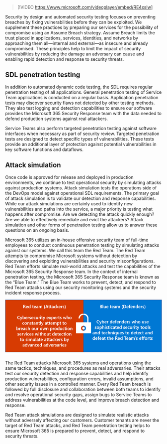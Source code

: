 >[!VIDEO https://www.microsoft.com/videoplayer/embed/RE4xsIw]

Security by design and automated security testing focuses on preventing breaches by fixing vulnerabilities before they can be exploited. We supplement these practices by preparing our services for the possibility of compromise using an Assume Breach strategy. Assume Breach   limits the trust placed in applications, services, identities, and networks by approaching them all—internal and external—as insecure and already compromised. These principles help to limit the impact of security vulnerabilities by reducing the damage an adversary can cause and enabling rapid detection and response to security threats.

## SDL penetration testing ##

In addition to automated dynamic code testing, the SDL requires regular penetration testing of all applications. General penetration testing of Service Team applications is conducted on a regular basis. Application penetration tests may discover security flaws not detected by other testing methods. They also test logging and detection capabilities to ensure our software provides the Microsoft 365 Security Response team with the data needed to defend production systems against real attackers.

Service Teams also perform targeted penetration testing against software interfaces when necessary as part of security review. Targeted penetration tests are designed to detect specific types of vulnerabilities. These tests provide an additional layer of protection against potential vulnerabilities in key software functions and dataflows.

## Attack simulation ##

Once code is approved for release and deployed in production environments, we continue to test operational security by simulating attacks against production systems. Attack simulation tests the operations side of the DevOps model against operational SDL requirements. The primary goal of attack simulation is to validate our detection and response capabilities. While our attack simulations are certainly used to identify new vulnerabilities and paths into the service, a major priority is testing what happens after compromise. Are we detecting the attack quickly enough? Are we able to effectively remediate and evict the attackers? Attack simulation and other forms of penetration testing allow us to answer these questions on an ongoing basis.

Microsoft 365 utilizes an in-house offensive security team of full-time employees to conduct continuous penetration testing by simulating attacks against our systems. We call this team the Red Team. The Red Team attempts to compromise Microsoft systems without detection by discovering and exploiting vulnerabilities and security misconfigurations. Red Team efforts simulate real-world attacks and test the capabilities of the Microsoft 365 Security Response team. In the context of internal penetration testing, the Microsoft 365 Security Response team is known as the “Blue Team.” The Blue Team works to prevent, detect, and respond to Red Team attacks using our security monitoring systems and the security incident response process.

![Two boxes with definition of Red Team and Blue Team. Red Team: Cybersecurity experts who constantly attempt to breach our own production services without detection to simulate attackers by advanced adversaries. Blue Team: Cyber defenders who use sophisticated security tools and techniques to detect and defeat the Red Team's efforts](../media/red-blue-teams.png)

The Red Team attacks Microsoft 365 systems and operations using the same tactics, techniques, and procedures as real adversaries. Their attacks test our security detection and response capabilities and help identify production vulnerabilities, configuration errors, invalid assumptions, and other security issues in a controlled manner. Every Red Team breach is followed by full disclosure and collaboration between both teams to identify and resolve operational security gaps, assign bugs to Service Teams to address vulnerabilities at the code level, and improve breach detection and response.

Red Team attack simulations are designed to simulate realistic attacks without adversely affecting our customers. Customer tenants are never the target of Red Team attacks, and Red Team penetration testing helps to ensure Microsoft 365 is prepared to prevent, detect, and respond to security threats.
